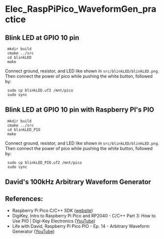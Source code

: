 # Elec_RaspPiPico_WaveformGen_practice

## Blink LED at GPIO 10 pin
     mkdir build
     cmake ../src
     cd blinkLED
     make
   
Connect ground, resistor, and LED like shown in `src/blinkLED/blinkLED.png`. Then connect the power of pico while pushing the white button, followed by:

     sudo cp blinkLED.uf2 /mnt/pico
     sudo sync

## Blink LED at GPIO 10 pin with Raspberry PI's PIO 
     mkdir build
     cmake ../src
     cd blinkLED_PIO
     make
   
Connect ground, resistor, and LED like shown in `src/blinkLED/blinkLED.png`. Then connect the power of pico while pushing the white button, followed by:

     sudo cp blinkLED_PIO.uf2 /mnt/pico
     sudo sync

## David's 100kHz Arbitrary Waveform Generator

## References:
- Raspberry Pi Pico C/C++ SDK (<a href="https://www.raspberrypi.com/documentation/microcontrollers/c_sdk.html">website</a>)
- DigiKey, Intro to Raspberry Pi Pico and RP2040 - C/C++ Part 3: How to Use PIO | Digi-Key Electronics (<a href="[https://www.youtube.com/watch?v=_lZ1Pw6WAqI](https://www.youtube.com/watch?v=JSis2NU65w8)">YouTube</a>)
- Life with David, Raspberry Pi Pico PIO - Ep. 14 - Arbitrary Waveform Generator (<a href="https://www.youtube.com/watch?v=_lZ1Pw6WAqI">YouTube</a>)

